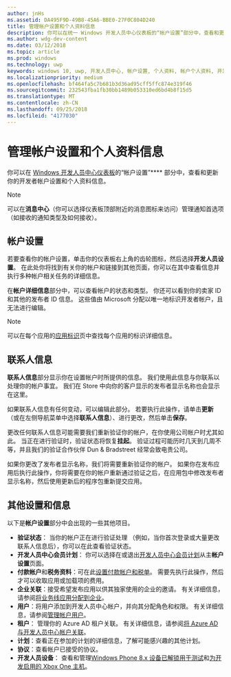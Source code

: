 ```yaml
---
author: jnHs
ms.assetid: DA495F9D-49B8-45A6-BBE0-27F0C804D240
title: 管理帐户设置和个人资料信息
description: 你可以在统一 Windows 开发人员中心仪表板的“帐户设置”部分中，查看和更新你的开发者帐户设置和个人资料信息。
ms.author: wdg-dev-content
ms.date: 03/12/2018
ms.topic: article
ms.prod: windows
ms.technology: uwp
keywords: windows 10, uwp, 开发人员中心, 帐户设置, 个人资料, 帐户个人资料, 开发人员帐户, 开发人员帐户设置
ms.localizationpriority: medium
ms.openlocfilehash: bf464fa5c7b681b3d36ad95cff5ffc874e319f46
ms.sourcegitcommit: 232543fba1fb30bb1489b053310ed6bd4b8f15d5
ms.translationtype: MT
ms.contentlocale: zh-CN
ms.lasthandoff: 09/25/2018
ms.locfileid: "4177030"
---
```

# <a name="manage-account-settings-and-profile-info"></a>管理帐户设置和个人资料信息

你可以在 [Windows 开发人员中心仪表板](using-the-windows-dev-center-dashboard.md)的“帐户设置”**** 部分中，查看和更新你的开发者帐户设置和个人资料信息。 

> [!NOTE]
> 可以在**消息中心**（你可以选择仪表板顶部附近的消息图标来访问）管理通知首选项（如接收的通知类型及如何接收）。

## <a name="account-settings"></a>帐户设置

若要查看你的帐户设置，单击你的仪表板右上角的齿轮图标，然后选择**开发人员设置**。 在此处你将找到有关你的帐户和链接到其他页面，你可以在其中查看信息并执行多种帐户相关任务的详细信息。

在**帐户详细信息**部分中，可以查看帐户的状态和类型。 你还可以看到你的卖家 ID 和其他的发布者 ID 信息。 这些值由 Microsoft 分配以唯一地标识开发者帐户，且无法进行编辑。

> [!NOTE]
> 可以在每个应用的[应用标识](view-app-identity-details.md)页中查找每个应用的标识详细信息。

## <a name="contact-info"></a>联系人信息

**联系人信息**部分显示你在设置帐户时所提供的信息。 我们使用此信息与你联系以处理你的帐户事宜。 我们在 Store 中向你的客户显示的发布者显示名称也会显示在这里。

如果联系人信息有任何变动，可以编辑此部分。 若要执行此操作，请单击**更新**（或在左侧导航菜单中选择**联系人信息**）、进行更改，然后单击**保存**。

更改任何联系人信息可能需要我们重新验证你的帐户，在你使用公司帐户时尤其如此。 当正在进行验证时，验证状态将恢复**挂起**。 验证过程可能历时几天到几周不等，并且我们的验证合作伙伴 Dun & Bradstreet 经常会致电贵公司。

如果你更改了发布者显示名称，我们将需要重新验证你的帐户。 如果你在发布应用后执行此操作，你将需要在你的帐户重新通过验证之后，在应用包中修改发布者显示名称，然后使用更新后的程序包重新提交应用。


## <a name="additional-settings-and-info"></a>其他设置和信息

以下是**帐户设置**部分中会出现的一些其他项目。

- **验证状态**： 当你的帐户正在进行验证处理 （例如，当你首次登录或大量更改联系人信息后），你可以在此查看验证状态。
- **开发人员中心会员计划**： 你可以选择在或退出[开发人员中心会员计划](dev-center-insider-program.md)从主**帐户设置**页面。
- **付款帐户**和**税务资料**：可在此[设置付款帐户和税单](setting-up-your-payout-account-and-tax-forms.md)。 需要先执行此操作，然后才可以收取应用或加载项的费用。
- **企业关联**：接受希望发布应用以供其独家使用的企业的邀请。 有关详细信息，请参阅[将业务线应用分配到企业](distribute-lob-apps-to-enterprises.md)。
- **用户**：将用户添加到开发人员中心帐户，并向其分配角色和权限。 有关详细信息，请参阅[管理帐户用户](manage-account-users.md)。
- **租户**： 管理你的 Azure AD 租户关联。 有关详细信息，请参阅[将 Azure AD 与开发人员中心帐户关联](associate-azure-ad-with-dev-center.md)。
- **计划**：查看正在参加的计划的详细信息，了解可能感兴趣的其他计划。
- **协议**：查看帐户已接受的协议。
- **开发人员设备**： 查看和管理[Windows Phone 8.x 设备已解锁用于测试](http://go.microsoft.com/fwlink/p/?LinkId=533897)和[为开发启用的 Xbox One 主机](../xbox-apps/devkit-activation.md)。 


